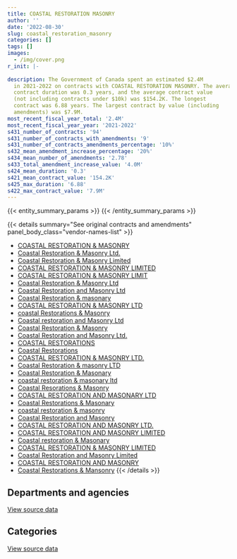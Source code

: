 ```yaml
---
title: COASTAL RESTORATION MASONRY
author: ''
date: '2022-08-30'
slug: coastal_restoration_masonry
categories: []
tags: []
images:
  - /img/cover.png
r_init: |-
  
description: The Government of Canada spent an estimated $2.4M
  in 2021-2022 on contracts with COASTAL RESTORATION MASONRY. The average
  contract duration was 0.3 years, and the average contract value
  (not including contracts under $10k) was $154.2K. The longest
  contract was 6.88 years. The largest contract by value (including
  amendments) was $7.9M.
most_recent_fiscal_year_total: '2.4M'
most_recent_fiscal_year_year: '2021-2022'
s431_number_of_contracts: '94'
s431_number_of_contracts_with_amendments: '9'
s431_number_of_contracts_amendments_percentage: '10%'
s432_mean_amendment_increase_percentage: '20%'
s434_mean_number_of_amendments: '2.78'
s433_total_amendment_increase_value: '4.0M'
s424_mean_duration: '0.3'
s421_mean_contract_value: '154.2K'
s425_max_duration: '6.88'
s422_max_contract_value: '7.9M'
---
```


<script src="/rmarkdown-libs/htmlwidgets/htmlwidgets.js"></script>
<link href="/rmarkdown-libs/datatables-css/datatables-crosstalk.css" rel="stylesheet" />
<script src="/rmarkdown-libs/datatables-binding/datatables.js"></script>
<script src="/rmarkdown-libs/jquery/jquery-3.6.0.min.js"></script>
<link href="/rmarkdown-libs/dt-core-bootstrap/css/dataTables.bootstrap.min.css" rel="stylesheet" />
<link href="/rmarkdown-libs/dt-core-bootstrap/css/dataTables.bootstrap.extra.css" rel="stylesheet" />
<script src="/rmarkdown-libs/dt-core-bootstrap/js/jquery.dataTables.min.js"></script>
<script src="/rmarkdown-libs/dt-core-bootstrap/js/dataTables.bootstrap.min.js"></script>
<link href="/rmarkdown-libs/crosstalk/css/crosstalk.min.css" rel="stylesheet" />
<script src="/rmarkdown-libs/crosstalk/js/crosstalk.min.js"></script>
<script src="/rmarkdown-libs/htmlwidgets/htmlwidgets.js"></script>
<link href="/rmarkdown-libs/datatables-css/datatables-crosstalk.css" rel="stylesheet" />
<script src="/rmarkdown-libs/datatables-binding/datatables.js"></script>
<script src="/rmarkdown-libs/jquery/jquery-3.6.0.min.js"></script>
<link href="/rmarkdown-libs/dt-core-bootstrap/css/dataTables.bootstrap.min.css" rel="stylesheet" />
<link href="/rmarkdown-libs/dt-core-bootstrap/css/dataTables.bootstrap.extra.css" rel="stylesheet" />
<script src="/rmarkdown-libs/dt-core-bootstrap/js/jquery.dataTables.min.js"></script>
<script src="/rmarkdown-libs/dt-core-bootstrap/js/dataTables.bootstrap.min.js"></script>
<link href="/rmarkdown-libs/crosstalk/css/crosstalk.min.css" rel="stylesheet" />
<script src="/rmarkdown-libs/crosstalk/js/crosstalk.min.js"></script>

{{< entity_summary_params >}}
{{< /entity_summary_params >}}

{{< details summary="See original contracts and amendments" panel_body_class="vendor-names-list" >}}
- [COASTAL RESTORATION & MASONRY](https://search.open.canada.ca/en/ct/?sort=contract_value_f%20desc&page=1&search_text=%22COASTAL%20RESTORATION%20%26%20MASONRY%22)
- [Coastal Restoration & Masonry Ltd.](https://search.open.canada.ca/en/ct/?sort=contract_value_f%20desc&page=1&search_text=%22Coastal%20Restoration%20%26%20Masonry%20Ltd.%22)
- [Coastal Restoration & Masonry Limited](https://search.open.canada.ca/en/ct/?sort=contract_value_f%20desc&page=1&search_text=%22Coastal%20Restoration%20%26%20Masonry%20Limited%22)
- [COASTAL RESTORATION & MASONRY LIMITED](https://search.open.canada.ca/en/ct/?sort=contract_value_f%20desc&page=1&search_text=%22COASTAL%20RESTORATION%20%26%20MASONRY%20LIMITED%22)
- [COASTAL RESTORATION & MASONRY LIMIT](https://search.open.canada.ca/en/ct/?sort=contract_value_f%20desc&page=1&search_text=%22COASTAL%20RESTORATION%20%26%20MASONRY%20LIMIT%22)
- [Coastal Restoration & Masonry Ltd](https://search.open.canada.ca/en/ct/?sort=contract_value_f%20desc&page=1&search_text=%22Coastal%20Restoration%20%26%20Masonry%20Ltd%22)
- [Coastal Restoration and Masonry Ltd](https://search.open.canada.ca/en/ct/?sort=contract_value_f%20desc&page=1&search_text=%22Coastal%20Restoration%20and%20Masonry%20Ltd%22)
- [Coastal Restoration & masonary](https://search.open.canada.ca/en/ct/?sort=contract_value_f%20desc&page=1&search_text=%22Coastal%20Restoration%20%26%20masonary%22)
- [COASTAL RESTORATION & MASONRY LTD](https://search.open.canada.ca/en/ct/?sort=contract_value_f%20desc&page=1&search_text=%22COASTAL%20RESTORATION%20%26%20MASONRY%20LTD%22)
- [coastal Restorations & Masonry](https://search.open.canada.ca/en/ct/?sort=contract_value_f%20desc&page=1&search_text=%22coastal%20Restorations%20%26%20Masonry%22)
- [Coastal restoration and Masonry Ltd](https://search.open.canada.ca/en/ct/?sort=contract_value_f%20desc&page=1&search_text=%22Coastal%20restoration%20and%20Masonry%20Ltd%22)
- [Coastal Restoration & Masonry](https://search.open.canada.ca/en/ct/?sort=contract_value_f%20desc&page=1&search_text=%22Coastal%20Restoration%20%26%20Masonry%22)
- [Coastal Restoration and Masonry Ltd.](https://search.open.canada.ca/en/ct/?sort=contract_value_f%20desc&page=1&search_text=%22Coastal%20Restoration%20and%20Masonry%20Ltd.%22)
- [COASTAL RESTORATIONS](https://search.open.canada.ca/en/ct/?sort=contract_value_f%20desc&page=1&search_text=%22COASTAL%20RESTORATIONS%22)
- [Coastal Restorations](https://search.open.canada.ca/en/ct/?sort=contract_value_f%20desc&page=1&search_text=%22Coastal%20Restorations%22)
- [COASTAL RESTORATION & MASONRY LTD.](https://search.open.canada.ca/en/ct/?sort=contract_value_f%20desc&page=1&search_text=%22COASTAL%20RESTORATION%20%26%20MASONRY%20LTD.%22)
- [Coastal Restoration & masonry LTD](https://search.open.canada.ca/en/ct/?sort=contract_value_f%20desc&page=1&search_text=%22Coastal%20Restoration%20%26%20masonry%20LTD%22)
- [Coastal Restoration & Masonary](https://search.open.canada.ca/en/ct/?sort=contract_value_f%20desc&page=1&search_text=%22Coastal%20Restoration%20%26%20Masonary%22)
- [coastal restoration & masonary ltd](https://search.open.canada.ca/en/ct/?sort=contract_value_f%20desc&page=1&search_text=%22coastal%20restoration%20%26%20masonary%20ltd%22)
- [Coastal Resorations & Masonry](https://search.open.canada.ca/en/ct/?sort=contract_value_f%20desc&page=1&search_text=%22Coastal%20Resorations%20%26%20Masonry%22)
- [COASTAL RESTORATION AND MASONARY LTD](https://search.open.canada.ca/en/ct/?sort=contract_value_f%20desc&page=1&search_text=%22COASTAL%20RESTORATION%20AND%20MASONARY%20LTD%22)
- [Coastal Restorations & Masonary](https://search.open.canada.ca/en/ct/?sort=contract_value_f%20desc&page=1&search_text=%22Coastal%20Restorations%20%26%20Masonary%22)
- [coastal restoration & masonry](https://search.open.canada.ca/en/ct/?sort=contract_value_f%20desc&page=1&search_text=%22coastal%20restoration%20%26%20masonry%22)
- [Coastal Restoration and Masonry](https://search.open.canada.ca/en/ct/?sort=contract_value_f%20desc&page=1&search_text=%22Coastal%20Restoration%20and%20Masonry%22)
- [COASTAL RESTORATION AND MASONRY LTD.](https://search.open.canada.ca/en/ct/?sort=contract_value_f%20desc&page=1&search_text=%22COASTAL%20RESTORATION%20AND%20MASONRY%20LTD.%22)
- [COASTAL RESTORATION AND MASONRY LIMITED](https://search.open.canada.ca/en/ct/?sort=contract_value_f%20desc&page=1&search_text=%22COASTAL%20RESTORATION%20AND%20MASONRY%20LIMITED%22)
- [Coastal restoration & Masonary](https://search.open.canada.ca/en/ct/?sort=contract_value_f%20desc&page=1&search_text=%22Coastal%20restoration%20%26%20Masonary%22)
- [COASTAL RESTORATION & MASONRY LIMITED](https://search.open.canada.ca/en/ct/?sort=contract_value_f%20desc&page=1&search_text=%22COASTAL%20RESTORATION%20%26%20%20MASONRY%20LIMITED%22)
- [Coastal Restoration and Masonry Limited](https://search.open.canada.ca/en/ct/?sort=contract_value_f%20desc&page=1&search_text=%22Coastal%20Restoration%20and%20Masonry%20Limited%22)
- [COASTAL RESTORATION AND MASONRY](https://search.open.canada.ca/en/ct/?sort=contract_value_f%20desc&page=1&search_text=%22COASTAL%20RESTORATION%20AND%20MASONRY%22)
- [Coastal Restorations & Mansonry](https://search.open.canada.ca/en/ct/?sort=contract_value_f%20desc&page=1&search_text=%22Coastal%20Restorations%20%26%20Mansonry%22)
{{< /details >}}

## Departments and agencies

<div id="htmlwidget-1" style="width:100%;height:auto;" class="datatables html-widget"></div>
<script type="application/json" data-for="htmlwidget-1">{"x":{"style":"bootstrap","filter":"none","vertical":false,"data":[["<a href=\"/departments/dnd-mdn/\">National Defence<\/a>","<a href=\"/departments/pc/\">Parks Canada<\/a>","<a href=\"/departments/pwgsc-tpsgc/\">Public Services and Procurement Canada<\/a>"],[99518.7,81650,2382128.81],[75362.95,null,2344773.68],[636859.19,362970.55,1216969.33],[618805.62,588818.88,1165524.11]],"container":"<table class=\"table table-striped table-hover row-border order-column display\">\n  <thead>\n    <tr>\n      <th>Department<\/th>\n      <th>2018-2019<\/th>\n      <th>2019-2020<\/th>\n      <th>2020-2021<\/th>\n      <th>2021-2022<\/th>\n    <\/tr>\n  <\/thead>\n<\/table>","options":{"order":[[4,"desc"]],"pageLength":10,"autoWidth":true,"columnDefs":[{"targets":1,"render":"function(data, type, row, meta) {\n    return type !== 'display' ? data : DTWidget.formatCurrency(data, \"$\", 2, 3, \",\", \".\", true, null);\n  }"},{"targets":2,"render":"function(data, type, row, meta) {\n    return type !== 'display' ? data : DTWidget.formatCurrency(data, \"$\", 2, 3, \",\", \".\", true, null);\n  }"},{"targets":3,"render":"function(data, type, row, meta) {\n    return type !== 'display' ? data : DTWidget.formatCurrency(data, \"$\", 2, 3, \",\", \".\", true, null);\n  }"},{"targets":4,"render":"function(data, type, row, meta) {\n    return type !== 'display' ? data : DTWidget.formatCurrency(data, \"$\", 2, 3, \",\", \".\", true, null);\n  }"},{"width":"16%","targets":[1,2,3,4]},{"className":"dt-right","targets":[1,2,3,4]}],"orderClasses":false}},"evals":["options.columnDefs.0.render","options.columnDefs.1.render","options.columnDefs.2.render","options.columnDefs.3.render"],"jsHooks":[]}</script>
<p class="text-right">
<a href="https://github.com/GoC-Spending/contracts-data/tree/main/data/out/vendors/coastal_restoration_masonry/summary_by_fiscal_year_by_department.csv" class="source-data-link btn btn-link">View source data</a>
</p>

## Categories

<div id="htmlwidget-2" style="width:100%;height:auto;" class="datatables html-widget"></div>
<script type="application/json" data-for="htmlwidget-2">{"x":{"style":"bootstrap","filter":"none","vertical":false,"data":[["<a href=\"/categories/facilities_and_construction/\">Facilities and construction<\/a>","<a href=\"/categories/professional_services/\">Professional services<\/a>","<a href=\"/categories/transportation_and_logistics/\">Transportation and logistics<\/a>","<a href=\"/categories/industrial_products_and_services/\">Industrial products and services<\/a>"],[2563297.51,null,null,null],[2420136.63,null,null,null],[2157108.31,16726.75,25739.3,17224.7],[2356251.44,null,null,16897.18]],"container":"<table class=\"table table-striped table-hover row-border order-column display\">\n  <thead>\n    <tr>\n      <th>Category<\/th>\n      <th>2018-2019<\/th>\n      <th>2019-2020<\/th>\n      <th>2020-2021<\/th>\n      <th>2021-2022<\/th>\n    <\/tr>\n  <\/thead>\n<\/table>","options":{"order":[[4,"desc"]],"dom":"t","pageLength":30,"autoWidth":true,"columnDefs":[{"targets":1,"render":"function(data, type, row, meta) {\n    return type !== 'display' ? data : DTWidget.formatCurrency(data, \"$\", 2, 3, \",\", \".\", true, null);\n  }"},{"targets":2,"render":"function(data, type, row, meta) {\n    return type !== 'display' ? data : DTWidget.formatCurrency(data, \"$\", 2, 3, \",\", \".\", true, null);\n  }"},{"targets":3,"render":"function(data, type, row, meta) {\n    return type !== 'display' ? data : DTWidget.formatCurrency(data, \"$\", 2, 3, \",\", \".\", true, null);\n  }"},{"targets":4,"render":"function(data, type, row, meta) {\n    return type !== 'display' ? data : DTWidget.formatCurrency(data, \"$\", 2, 3, \",\", \".\", true, null);\n  }"},{"width":"16%","targets":[1,2,3,4]},{"className":"dt-right","targets":[1,2,3,4]}],"orderClasses":false,"lengthMenu":[10,25,30,50,100]}},"evals":["options.columnDefs.0.render","options.columnDefs.1.render","options.columnDefs.2.render","options.columnDefs.3.render"],"jsHooks":[]}</script>
<p class="text-right">
<a href="https://github.com/GoC-Spending/contracts-data/tree/main/data/out/vendors/coastal_restoration_masonry/summary_by_fiscal_year_by_category.csv" class="source-data-link btn btn-link">View source data</a>
</p>
